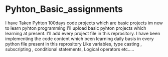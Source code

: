 # Pyhton_Basic_assignments
I have Taken Pyhton 100days code projects which are basic projects im new to learn pyhton programming
I'll upload basic pyhton projects which learning at present.
I'll add every project file in this reprository.
I have been  implementing the  code  content which been learning daily basis  in every python file present in this reprository 
Like variables, type casting , subscripting , conditional statements, Logical operators etc.....

